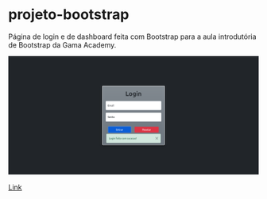 # projeto-bootstrap

<p>
    Página de login e de dashboard feita com Bootstrap para a aula introdutória de Bootstrap da Gama Academy.
</p>

<img src="/image/bootstrap-login.png"></img>

<a href="https://gvalnisio.github.io/projeto-bootstrap/login.html">Link</a>
